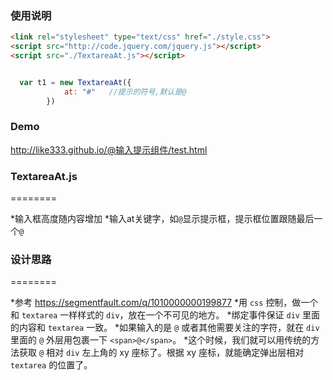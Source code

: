 ### 使用说明
```html
<link rel="stylesheet" type="text/css" href="./style.css">
<script src="http://code.jquery.com/jquery.js"></script>
<script src="./TextareaAt.js"></script>
```
```javascript

  var t1 = new TextareaAt({
            at: "#"   //提示的符号,默认是@
        })

```

### Demo
http://like333.github.io/@输入提示组件/test.html

### TextareaAt.js
========

*输入框高度随内容增加
*输入at关键字，如`@`显示提示框，提示框位置跟随最后一个`@`

### 设计思路
========

*参考 https://segmentfault.com/q/1010000000199877
*用 `css` 控制，做一个和 `textarea` 一样样式的 `div`，放在一个不可见的地方。
*绑定事件保证 `div` 里面的内容和 `textarea` 一致。
*如果输入的是 `@` 或者其他需要关注的字符，就在 `div` 里面的 `@` 外层用包裹一下 `<span>@</span>`。
*这个时候，我们就可以用传统的方法获取 `@` 相对 `div` 左上角的 xy 座标了。根据 xy 座标，就能确定弹出层相对`textarea` 的位置了。


